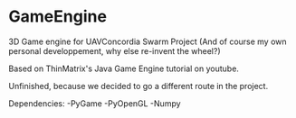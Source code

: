 # GameEngine
3D Game engine for UAVConcordia Swarm Project (And of course my own personal developpement, why else re-invent the wheel?)

Based on ThinMatrix's Java Game Engine tutorial on youtube.

Unfinished, because we decided to go a different route in the project.

Dependencies:
  -PyGame
  -PyOpenGL
  -Numpy
